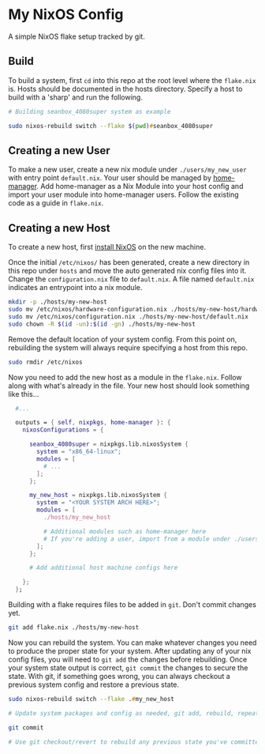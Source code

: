 # My NixOS Config

A simple NixOS flake setup tracked by git.

## Build

To build a system, first `cd` into this repo at the root level where the `flake.nix` is. Hosts should be documented in the hosts directory. Specify a host to build with a 'sharp' and run the following.

```zsh
# Building seanbox_4080super system as example

sudo nixos-rebuild switch --flake $(pwd)#seanbox_4080super
```

## Creating a new User

To make a new user, create a new nix module under `./users/my_new_user` with entry point `default.nix`. Your user should be managed by [home-manager](https://nixos.wiki/wiki/Home_Manager). Add home-manager as a Nix Module into your host config and import your user module into home-manager users. Follow the existing code as a guide in `flake.nix`.

## Creating a new Host

To create a new host, first [install NixOS](https://nixos.org/download) on the new machine.

Once the initial `/etc/nixos/` has been generated, create a new directory in this repo under `hosts` and move the auto generated nix config files into it. Change the `configuration.nix` file to `default.nix`. A file named `default.nix` indicates an entrypoint into a nix module.
```zsh
mkdir -p ./hosts/my-new-host
sudo mv /etc/nixos/hardware-configuration.nix ./hosts/my-new-host/hardware-configuration.nix
sudo mv /etc/nixos/configuration.nix ./hosts/my-new-host/default.nix
sudo chown -R $(id -un):$(id -gn) ./hosts/my-new-host
```

Remove the default location of your system config. From this point on, rebuilding the system will always require specifying a host from this repo.
```zsh
sudo rmdir /etc/nixos
```

Now you need to add the new host as a module in the `flake.nix`. Follow along with what's already in the file. Your new host should look something like this...
```nix
  #...

  outputs = { self, nixpkgs, home-manager }: {
    nixosConfigurations = {

      seanbox_4080super = nixpkgs.lib.nixosSystem {
        system = "x86_64-linux";
        modules = [
          # ...
        ];
      };

      my_new_host = nixpkgs.lib.nixosSystem {
        system = "<YOUR SYSTEM ARCH HERE>";
        modules = [
          ./hosts/my_new_host

          # Additional modules such as home-manager here
          # If you're adding a user, import from a module under ./users/
        ];
      };

      # Add additional host machine configs here

    };
  };
```

Building with a flake requires files to be added in `git`. Don't commit changes yet.
```zsh
git add flake.nix ./hosts/my-new-host
```

Now you can rebuild the system. You can make whatever changes you need to produce the proper state for your system. After updating any of your nix config files, you will need to `git add` the changes before rebuilding. Once your system state output is correct, `git commit` the changes to secure the state. With git, if something goes wrong, you can always checkout a previous system config and restore a previous state.
```zsh
sudo nixos-rebuild switch --flake .#my_new_host

# Update system packages and config as needed, git add, rebuild, repeat...

git commit

# Use git checkout/revert to rebuild any previous state you've committed
```
